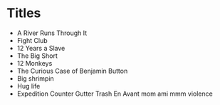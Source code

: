 # Titles

- A River Runs Through It
- Fight Club
- 12 Years a Slave
- The Big Short
- 12 Monkeys
- The Curious Case of Benjamin Button
- Big shrimpin
- Hug life
- Expedition Counter
Gutter Trash
En Avant mom ami mmm violence
